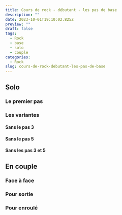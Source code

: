 ```yaml
---
title: Cours de rock - débutant - les pas de base
description: ""
date: 2023-10-01T19:10:02.825Z
preview: ""
draft: false
tags:
  - Rock
  - base
  - solo
  - couple
categories:
  - Rock
slug: cours-de-rock-debutant-les-pas-de-base
---
```


## Solo

### Le premier pas

### Les variantes

#### Sans le pas 3

#### Sans le pas 5

#### Sans les pas 3 et 5


## En couple

### Face à face

### Pour sortie 

### Pour enroulé